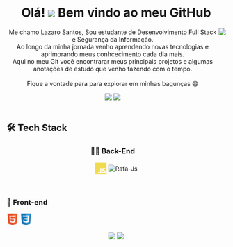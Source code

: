 <h1 align="center">Olá! <img src="https://raw.githubusercontent.com/kaueMarques/kaueMarques/master/hi.gif" width="30px"> Bem vindo ao meu GitHub</h1>

<p dir="auto">
  <img src="https://c.tenor.com/3bTxZ4HdrysAAAAC/pixels-neon.gif" align="right" height="300px"/>
  </p>
  
  <p align="center">Me chamo Lazaro Santos, Sou estudante de Desenvolvimento Full Stack e Segurança da Informação.
<br>
 Ao longo da minha jornada venho aprendendo novas tecnologias e aprimorando meus conhcecimento cada dia mais.<br>  Aqui no meu Git você encontrarar meus principais projetos e algumas anotações de estudo que venho fazendo com o tempo.<br>
  <br>
  Fique a vontade para para explorar em minhas bagunças &#128516;
</p>
  
  <div align="center">
   <a href="https://www.linkedin.com/in/lazaro-santos-16926911b/" target="_blank"><img src="https://img.shields.io/badge/-LinkedIn-%230077B5?style=for-the-badge&logo=linkedin&logoColor=white"></a>
  <a href="https://api.whatsapp.com/send?phone=5511958540761"><img src="https://camo.githubusercontent.com/d9d4db0a25f6d41d6ef282c6adc2f9bd5b31201ef00ba580f5a945da4063a937/68747470733a2f2f696d672e736869656c64732e696f2f62616467652f57686174734170702d3235443336363f7374796c653d666f722d7468652d6261646765266c6f676f3d7768617473617070266c6f676f436f6c6f723d7768697465"></a>
  </div>
  <br>
  
  <p align="center">
  <h2>🛠 Tech Stack</h2>
  <div align="center">
  <h3>👩‍💻 Back-End</h3>
  <div style="display: inline_block">
  <img align="center" alt="Rafa-Js" width="27" src="https://raw.githubusercontent.com/devicons/devicon/master/icons/javascript/javascript-plain.svg"/>
  <img align="center" alt="Rafa-Js" width="35" src="https://logodownload.org/wp-content/uploads/2016/10/php-logo.png"/>
  </div>
  </p>
  <br/>
  
  <div align="left">
    <h3>🎨 Front-end</h3>
  <img align="center" alt="Rafa-HTML" width="27" src="https://raw.githubusercontent.com/devicons/devicon/master/icons/html5/html5-original.svg">
  <img align="center" alt="Rafa-CSS" width="27" src="https://raw.githubusercontent.com/devicons/devicon/master/icons/css3/css3-original.svg">
 </div>
  
 <br/> 
  
  <div align="center">
  <img height="150em" src="https://github-readme-stats.vercel.app/api?username=oLazaroCS&show_icons=true&theme=radical">  
  <img height="150em" src="https://github-readme-stats.vercel.app/api/top-langs/?username=oLazaroCS&layout=compact&theme=radical"> 
    
  </div>
